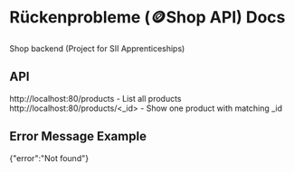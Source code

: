 # Rückenprobleme (🪙Shop API) Docs
Shop backend (Project for SII Apprenticeships)

## API
http://localhost:80/products - List all products
http://localhost:80/products/<_id> - Show one product with matching _id

## Error Message Example
{"error":"Not found"}
